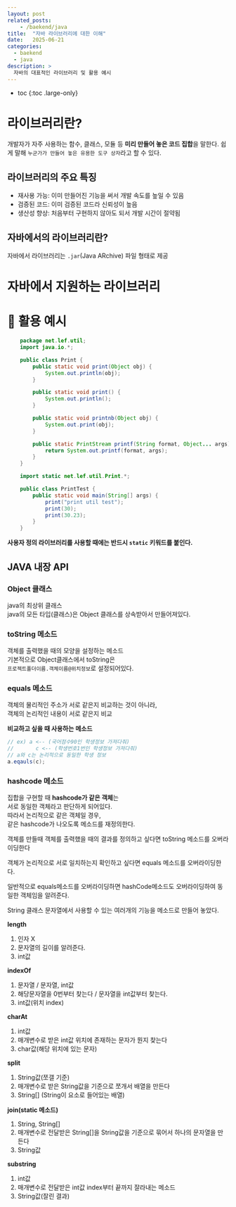 ```yaml
---
layout: post
related_posts:
    - /baekend/java
title:  "자바 라이브러리에 대한 이해"
date:   2025-06-21
categories:
  - baekend
  - java
description: >
  자바의 대표적인 라이브러리 및 활용 예시
---
```

* toc
{:toc .large-only}

# 라이브러리란?
개발자가 자주 사용하는 함수, 클래스, 모듈 등 **미리 만들어 놓은 코드 집합**을 말한다. 쉽게 말해 `누군가가 만들어 놓은 유용한 도구 상자`라고 할 수 있다.

## 라이브러리의 주요 특징
* 재사용 가능: 이미 만들어진 기능을 써서 개발 속도를 높일 수 있음
* 검증된 코드: 이미 검증된 코드라 신뢰성이 높음
* 생산성 향상: 처음부터 구현하지 않아도 되서 개발 시간이 절약됨

## 자바에서의 라이브러리란?
자바에서 라이브러리는 `.jar`(Java ARchive) 파일 형태로 제공

# 자바에서 지원하는 라이브러리


# 🔖 활용 예시
```java
    package net.lef.util;
    import java.io.*;

    public class Print {
        public static void print(Object obj) {
            System.out.println(obj);
        }

        public static void print() {
            System.out.println();
        }

        public static void printnb(Object obj) {
            System.out.print(obj);
        }

        public static PrintStream printf(String format, Object... args) {
            return System.out.printf(format, args);
        }
    }
```

```java
    import static net.lef.util.Print.*;

    public class PrintTest {
        public static void main(String[] args) {
            print("print util test");
            print(30);
            print(30.23);
        }
    }
```
**사용자 정의 라이브러리를 사용할 때에는 반드시 `static` 키워드를 붙인다.**

## JAVA 내장 API
### Object 클래스
java의 최상위 클래스  
java의 모든 타입(클래스)은 Object 클래스를 상속받아서 만들어져있다.

### toString 메소드
객체를 출력했을 때의 모양을 설정하는 메소드  
기본적으로 Object클래스에서 toString은  
`프로젝트폴더이름.객체이름@위치정보`로 설정되어있다.

### equals 메소드
객체의 물리적인 주소가 서로 같은지 비교하는 것이 아니라,  
객체의 논리적인 내용이 서로 같은지 비교  

**비교하고 싶을 때 사용하는 메소드**
```java
// ex) a <-- (국어점수90인 학생정보 가져다줘)  
// 		 c <-- (학생번호1번인 학생정보 가져다줘)  
// a와 c는 논리적으로 동일한 학생 정보 
a.eqauls(c);
```

### hashcode 메소드
집합을 구현할 때 **hashcode가 같은 객체**는  
서로 동일한 객체라고 판단하게 되어있다.  
따라서 논리적으로 같은 객체일 경우,  
같은 hashcode가 나오도록 메소드를 재정의한다.

객체를 만들때
객체를 출력했을 때의 결과를 정의하고 싶다면
toString 메소드를 오버라이딩한다

객체가 논리적으로 서로 일치하는지 확인하고 싶다면
equals 메소드를 오버라이딩한다.

일반적으로 equals메소드를 오버라이딩하면
hashCode메소드도 오버라이딩하여 동일한 객체임을 알려준다.

String 클래스
문자열에서 사용할 수 있는 여러개의 기능을 메소드로 만들어 놓았다.

**length**
1. 인자 X
2. 문자열의 길이를 알려준다.
3. int값

**indexOf**
1. 문자열 / 문자열, int값
2. 해당문자열을 0번부터 찾는다 / 문자열을 int값부터 찾는다.
3. int값(위치 index)

**charAt**
1. int값
2. 매개변수로 받은 int값 위치에 존재하는 문자가 뭔지 찾는다
3. char값(해당 위치에 있는 문자)

**split**
1. String값(쪼갤 기준)
2. 매개변수로 받은 String값을 기준으로 쪼개서 배열을 만든다
3. String[] (String이 요소로 들어있는 배열)

**join(static 메소드)**
1. String, String[]
2. 매개변수로 전달받은 String[]을 String값을 기준으로 묶어서 하나의 문자열을 만든다
3. String값

**substring**
1. int값
2. 매개변수로 전달받은 int값 index부터 끝까지 잘라내는 메소드
3. String값(잘린 결과)
